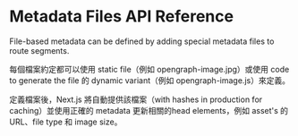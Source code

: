 # Metadata Files API Reference

File-based metadata can be defined by adding special metadata files to route segments.

每個檔案約定都可以使用 static file（例如 opengraph-image.jpg）或使用 code to generate the file 的 dynamic variant（例如 opengraph-image.js）來定義。

定義檔案後，Next.js 將自動提供該檔案（with hashes in production for caching）並使用正確的 metadata 更新相關的head elements，例如 asset's 的 URL、file type 和 image size。
